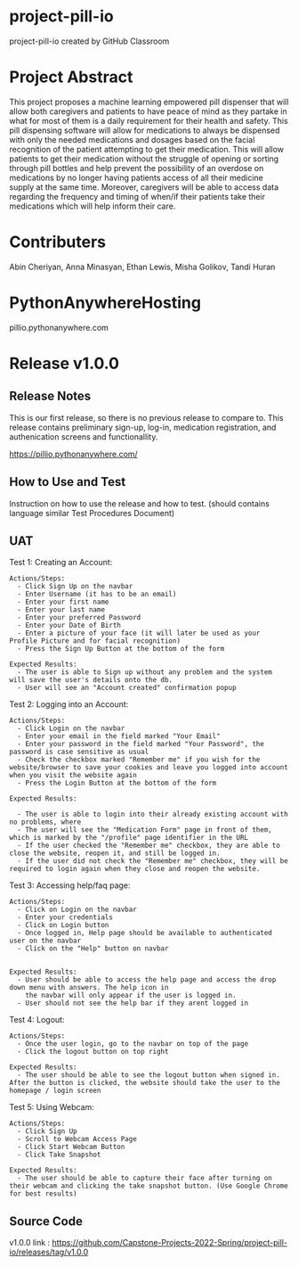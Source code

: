 # project-pill-io
project-pill-io created by GitHub Classroom

# Project Abstract
This project proposes a machine learning empowered pill dispenser that will allow both caregivers and patients to have peace of mind as they partake in what for most of them is a daily requirement for their health and safety. This pill dispensing software will allow for medications to always be dispensed with only the needed medications and dosages based on the facial recognition of the patient attempting to get their medication. This will allow patients to get their medication without the struggle of opening or sorting through pill bottles and help prevent the possibility of an overdose on medications by no longer having patients access of all their medicine supply at the same time. Moreover, caregivers will be able to access data regarding the frequency and timing of when/if their patients take their medications which will help inform their care. 

# Contributers
Abin Cheriyan, Anna Minasyan, Ethan Lewis, Misha Golikov, Tandi Huran

# PythonAnywhereHosting
pillio.pythonanywhere.com

# Release v1.0.0

## Release Notes
This is our first release, so there is no previous release to compare to. This release contains preliminary sign-up, log-in, medication registration, and authenication screens and functionallity. 

https://pillio.pythonanywhere.com/

## How to Use and Test
Instruction on how to use the release and how  to test. (should contains language similar Test Procedures Document) 

## UAT

Test 1:
  Creating an Account:
    
    Actions/Steps:
      - Click Sign Up on the navbar
      - Enter Username (it has to be an email)
      - Enter your first name 
      - Enter your last name
      - Enter your preferred Password 
      - Enter your Date of Birth
      - Enter a picture of your face (it will later be used as your Profile Picture and for facial recognition)
      - Press the Sign Up Button at the bottom of the form
    
    Expected Results:
      - The user is able to Sign up without any problem and the system will save the user's details onto the db. 
      - User will see an "Account created" confirmation popup

Test 2:
  Logging into an Account:
    
    Actions/Steps:
      - Click Login on the navbar
      - Enter your email in the field marked "Your Email"
      - Enter your password in the field marked "Your Password", the password is case sensitive as usual
      - Check the checkbox marked "Remember me" if you wish for the website/browser to save your cookies and leave you logged into account when you visit the website again
      - Press the Login Button at the bottom of the form
    
    Expected Results:
    
      - The user is able to login into their already existing account with no problems, where
      - The user will see the "Medication Form" page in front of them, which is marked by the "/profile" page identifier in the URL
      - If the user checked the "Remember me" checkbox, they are able to close the website, reopen it, and still be logged in.
      - If the user did not check the "Remember me" checkbox, they will be required to login again when they close and reopen the website.
     
Test 3:
  Accessing help/faq page:
    
    Actions/Steps:
      - Click on Login on the navbar
      - Enter your credentials
      - Click on Login button
      - Once logged in, Help page should be available to authenticated user on the navbar
      - Click on the "Help" button on navbar
      
    
    Expected Results:
      - User should be able to access the help page and access the drop down menu with answers. The help icon in 
        the navbar will only appear if the user is logged in.
      - User should not see the help bar if they arent logged in
    
    
  
 Test 4:
   Logout:
    
    Actions/Steps:
      - Once the user login, go to the navbar on top of the page
      - Click the logout button on top right
      
    Expected Results:
      - The user should be able to see the logout button when signed in. After the button is clicked, the website should take the user to the homepage / login screen
      
 Test 5:
   Using Webcam:
    
    Actions/Steps:
      - Click Sign Up
      - Scroll to Webcam Access Page
      - Click Start Webcam Button
      - Click Take Snapshot
      
    Expected Results:
      - The user should be able to capture their face after turning on their webcam and clicking the take snapshot button. (Use Google Chrome for best results)
    
## Source Code

v1.0.0
link : https://github.com/Capstone-Projects-2022-Spring/project-pill-io/releases/tag/v1.0.0
